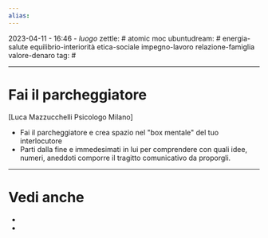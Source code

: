 ```yaml
---
alias: 
---
```

2023-04-11 - 16:46 - *luogo*
zettle: # atomic moc
ubuntudream: # energia-salute equilibrio-interiorità etica-sociale impegno-lavoro relazione-famiglia valore-denaro 
tag: #

---
# Fai il parcheggiatore

[Luca Mazzucchelli Psicologo Milano]
- Fai il parcheggiatore e crea spazio nel "box mentale" del tuo interlocutore
- Parti dalla fine e immedesimati in lui per comprendere con quali idee, numeri, aneddoti comporre il tragitto comunicativo da proporgli.


---
# Vedi anche
- 
- 